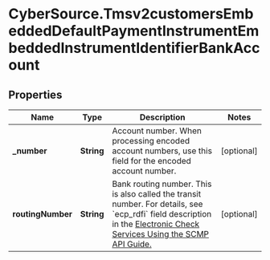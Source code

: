 # CyberSource.Tmsv2customersEmbeddedDefaultPaymentInstrumentEmbeddedInstrumentIdentifierBankAccount

## Properties
Name | Type | Description | Notes
------------ | ------------- | ------------- | -------------
**_number** | **String** | Account number.  When processing encoded account numbers, use this field for the encoded account number.  | [optional] 
**routingNumber** | **String** | Bank routing number. This is also called the transit number.  For details, see &#x60;ecp_rdfi&#x60; field description in the [Electronic Check Services Using the SCMP API Guide.](https://apps.cybersource.com/library/documentation/dev_guides/EChecks_SCMP_API/html/)  | [optional] 


